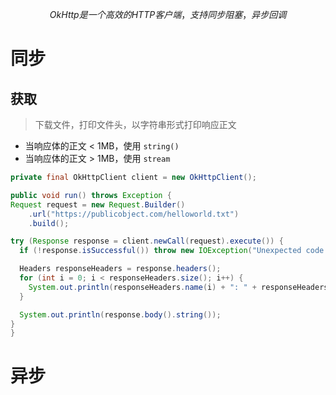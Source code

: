 $$
OkHttp 是一个高效的 HTTP 客户端，支持同步阻塞，异步回调
$$

# 同步
## 获取
>下载文件，打印文件头，以字符串形式打印响应正文

- 当响应体的正文 < 1MB，使用 `string()`
- 当响应体的正文 > 1MB，使用 `stream`

```java
private final OkHttpClient client = new OkHttpClient();

public void run() throws Exception {
Request request = new Request.Builder()
	.url("https://publicobject.com/helloworld.txt")
	.build();

try (Response response = client.newCall(request).execute()) {
  if (!response.isSuccessful()) throw new IOException("Unexpected code " + response);

  Headers responseHeaders = response.headers();
  for (int i = 0; i < responseHeaders.size(); i++) {
	System.out.println(responseHeaders.name(i) + ": " + responseHeaders.value(i));
  }

  System.out.println(response.body().string());
}
}
```
















# 异步


